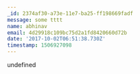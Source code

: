 ```yaml
---
_id: 2374af30-a73e-11e7-ba25-ff198669fadf
message: some tttt
name: abhinav
email: 4d29918c109bc75d2a1fd8420660d72b
date: '2017-10-02T06:51:38.730Z'
timestamp: 1506927098
---
```

undefined
